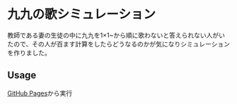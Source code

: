 # 九九の歌シミュレーション
教師である妻の生徒の中に九九を1×1~から順に歌わないと答えられない人がいたので、その人が百ます計算をしたらどうなるのかが気になりシミュレーションを作りました。

## Usage
[GitHub Pages](https://yoshio-yzoe.github.io/kuku-sing/)から実行

